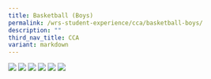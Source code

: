 ```yaml
---
title: Basketball (Boys)
permalink: /wrs-student-experience/cca/basketball-boys/
description: ""
third_nav_title: CCA
variant: markdown
---
```

![](/images/CCA/Basket_1.png)
![](/images/CCA/Basket_2.png)
![](/images/CCA/Basket_3.jpeg)
![](/images/CCA/Basket_4.jpeg)
![](/images/CCA/Basket_5.jpeg)
![](/images/CCA/Basket_6.jpeg)